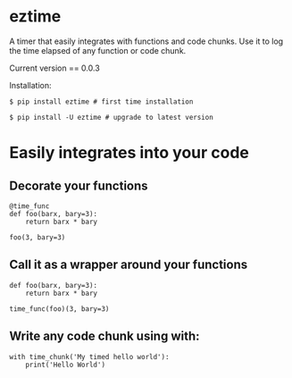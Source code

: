 # eztime
A timer that easily integrates with functions and code chunks. 
Use it to log the time elapsed of any function or code chunk.

Current version == 0.0.3

Installation:
```
$ pip install eztime # first time installation

$ pip install -U eztime # upgrade to latest version
```

# Easily integrates into your code


## Decorate your functions
```
@time_func
def foo(barx, bary=3):
    return barx * bary
    
foo(3, bary=3)
```

## Call it as a wrapper around your functions
```
def foo(barx, bary=3):
    return barx * bary
    
time_func(foo)(3, bary=3)
```

## Write any code chunk using with:
```
with time_chunk('My timed hello world'):
    print('Hello World')
```